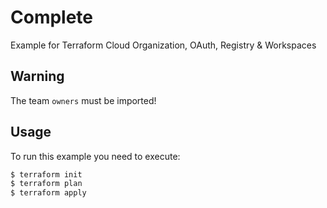 [//]: # ( vim: set ft=markdown : )
# Complete

Example for Terraform Cloud Organization, OAuth, Registry & Workspaces

## Warning

The team `owners` must be imported!

## Usage

To run this example you need to execute:

```bash
$ terraform init
$ terraform plan
$ terraform apply
```
